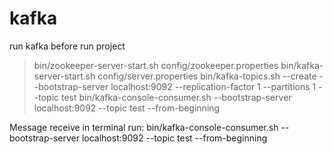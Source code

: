 # kafka
run kafka before run project
 > bin/zookeeper-server-start.sh config/zookeeper.properties
 > bin/kafka-server-start.sh config/server.properties
 > bin/kafka-topics.sh --create --bootstrap-server localhost:9092 --replication-factor 1 --partitions 1 --topic test
 > bin/kafka-console-consumer.sh --bootstrap-server localhost:9092 --topic test --from-beginning


Message receive in terminal run:  bin/kafka-console-consumer.sh --bootstrap-server localhost:9092 --topic test --from-beginning
